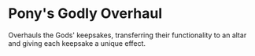 # Pony's Godly Overhaul

Overhauls the Gods' keepsakes, transferring their functionality to an altar and giving each keepsake a unique effect. 
